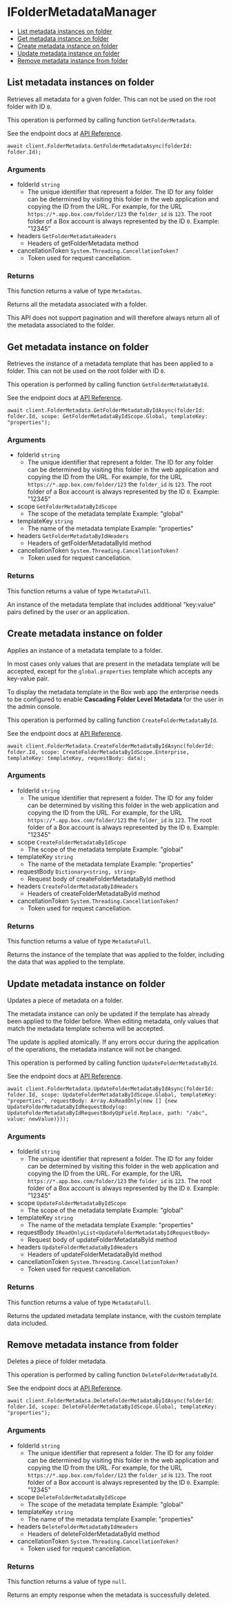 # IFolderMetadataManager


- [List metadata instances on folder](#list-metadata-instances-on-folder)
- [Get metadata instance on folder](#get-metadata-instance-on-folder)
- [Create metadata instance on folder](#create-metadata-instance-on-folder)
- [Update metadata instance on folder](#update-metadata-instance-on-folder)
- [Remove metadata instance from folder](#remove-metadata-instance-from-folder)

## List metadata instances on folder

Retrieves all metadata for a given folder. This can not be used on the root
folder with ID `0`.

This operation is performed by calling function `GetFolderMetadata`.

See the endpoint docs at
[API Reference](https://developer.box.com/reference/get-folders-id-metadata/).

<!-- sample get_folders_id_metadata -->
```
await client.FolderMetadata.GetFolderMetadataAsync(folderId: folder.Id);
```

### Arguments

- folderId `string`
  - The unique identifier that represent a folder.  The ID for any folder can be determined by visiting this folder in the web application and copying the ID from the URL. For example, for the URL `https://*.app.box.com/folder/123` the `folder_id` is `123`.  The root folder of a Box account is always represented by the ID `0`. Example: "12345"
- headers `GetFolderMetadataHeaders`
  - Headers of getFolderMetadata method
- cancellationToken `System.Threading.CancellationToken?`
  - Token used for request cancellation.


### Returns

This function returns a value of type `Metadatas`.

Returns all the metadata associated with a folder.

This API does not support pagination and will therefore always return
all of the metadata associated to the folder.


## Get metadata instance on folder

Retrieves the instance of a metadata template that has been applied to a
folder. This can not be used on the root folder with ID `0`.

This operation is performed by calling function `GetFolderMetadataById`.

See the endpoint docs at
[API Reference](https://developer.box.com/reference/get-folders-id-metadata-id-id/).

<!-- sample get_folders_id_metadata_id_id -->
```
await client.FolderMetadata.GetFolderMetadataByIdAsync(folderId: folder.Id, scope: GetFolderMetadataByIdScope.Global, templateKey: "properties");
```

### Arguments

- folderId `string`
  - The unique identifier that represent a folder.  The ID for any folder can be determined by visiting this folder in the web application and copying the ID from the URL. For example, for the URL `https://*.app.box.com/folder/123` the `folder_id` is `123`.  The root folder of a Box account is always represented by the ID `0`. Example: "12345"
- scope `GetFolderMetadataByIdScope`
  - The scope of the metadata template Example: "global"
- templateKey `string`
  - The name of the metadata template Example: "properties"
- headers `GetFolderMetadataByIdHeaders`
  - Headers of getFolderMetadataById method
- cancellationToken `System.Threading.CancellationToken?`
  - Token used for request cancellation.


### Returns

This function returns a value of type `MetadataFull`.

An instance of the metadata template that includes
additional "key:value" pairs defined by the user or
an application.


## Create metadata instance on folder

Applies an instance of a metadata template to a folder.

In most cases only values that are present in the metadata template
will be accepted, except for the `global.properties` template which accepts
any key-value pair.

To display the metadata template in the Box web app the enterprise needs to be
configured to enable **Cascading Folder Level Metadata** for the user in the
admin console.

This operation is performed by calling function `CreateFolderMetadataById`.

See the endpoint docs at
[API Reference](https://developer.box.com/reference/post-folders-id-metadata-id-id/).

<!-- sample post_folders_id_metadata_id_id -->
```
await client.FolderMetadata.CreateFolderMetadataByIdAsync(folderId: folder.Id, scope: CreateFolderMetadataByIdScope.Enterprise, templateKey: templateKey, requestBody: data);
```

### Arguments

- folderId `string`
  - The unique identifier that represent a folder.  The ID for any folder can be determined by visiting this folder in the web application and copying the ID from the URL. For example, for the URL `https://*.app.box.com/folder/123` the `folder_id` is `123`.  The root folder of a Box account is always represented by the ID `0`. Example: "12345"
- scope `CreateFolderMetadataByIdScope`
  - The scope of the metadata template Example: "global"
- templateKey `string`
  - The name of the metadata template Example: "properties"
- requestBody `Dictionary<string, string>`
  - Request body of createFolderMetadataById method
- headers `CreateFolderMetadataByIdHeaders`
  - Headers of createFolderMetadataById method
- cancellationToken `System.Threading.CancellationToken?`
  - Token used for request cancellation.


### Returns

This function returns a value of type `MetadataFull`.

Returns the instance of the template that was applied to the folder,
including the data that was applied to the template.


## Update metadata instance on folder

Updates a piece of metadata on a folder.

The metadata instance can only be updated if the template has already been
applied to the folder before. When editing metadata, only values that match
the metadata template schema will be accepted.

The update is applied atomically. If any errors occur during the
application of the operations, the metadata instance will not be changed.

This operation is performed by calling function `UpdateFolderMetadataById`.

See the endpoint docs at
[API Reference](https://developer.box.com/reference/put-folders-id-metadata-id-id/).

<!-- sample put_folders_id_metadata_id_id -->
```
await client.FolderMetadata.UpdateFolderMetadataByIdAsync(folderId: folder.Id, scope: UpdateFolderMetadataByIdScope.Global, templateKey: "properties", requestBody: Array.AsReadOnly(new [] {new UpdateFolderMetadataByIdRequestBody(op: UpdateFolderMetadataByIdRequestBodyOpField.Replace, path: "/abc", value: newValue)}));
```

### Arguments

- folderId `string`
  - The unique identifier that represent a folder.  The ID for any folder can be determined by visiting this folder in the web application and copying the ID from the URL. For example, for the URL `https://*.app.box.com/folder/123` the `folder_id` is `123`.  The root folder of a Box account is always represented by the ID `0`. Example: "12345"
- scope `UpdateFolderMetadataByIdScope`
  - The scope of the metadata template Example: "global"
- templateKey `string`
  - The name of the metadata template Example: "properties"
- requestBody `IReadOnlyList<UpdateFolderMetadataByIdRequestBody>`
  - Request body of updateFolderMetadataById method
- headers `UpdateFolderMetadataByIdHeaders`
  - Headers of updateFolderMetadataById method
- cancellationToken `System.Threading.CancellationToken?`
  - Token used for request cancellation.


### Returns

This function returns a value of type `MetadataFull`.

Returns the updated metadata template instance, with the
custom template data included.


## Remove metadata instance from folder

Deletes a piece of folder metadata.

This operation is performed by calling function `DeleteFolderMetadataById`.

See the endpoint docs at
[API Reference](https://developer.box.com/reference/delete-folders-id-metadata-id-id/).

<!-- sample delete_folders_id_metadata_id_id -->
```
await client.FolderMetadata.DeleteFolderMetadataByIdAsync(folderId: folder.Id, scope: DeleteFolderMetadataByIdScope.Global, templateKey: "properties");
```

### Arguments

- folderId `string`
  - The unique identifier that represent a folder.  The ID for any folder can be determined by visiting this folder in the web application and copying the ID from the URL. For example, for the URL `https://*.app.box.com/folder/123` the `folder_id` is `123`.  The root folder of a Box account is always represented by the ID `0`. Example: "12345"
- scope `DeleteFolderMetadataByIdScope`
  - The scope of the metadata template Example: "global"
- templateKey `string`
  - The name of the metadata template Example: "properties"
- headers `DeleteFolderMetadataByIdHeaders`
  - Headers of deleteFolderMetadataById method
- cancellationToken `System.Threading.CancellationToken?`
  - Token used for request cancellation.


### Returns

This function returns a value of type `null`.

Returns an empty response when the metadata is
successfully deleted.


